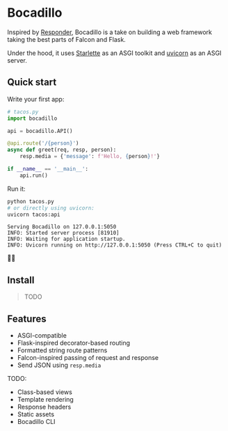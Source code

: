 # Bocadillo

Inspired by [Responder](http://python-responder.org), Bocadillo is a take on building a web framework taking the best parts of Falcon and Flask.

Under the hood, it uses [Starlette](https://www.starlette.io) as an ASGI toolkit and [uvicorn](https://www.uvicorn.org) as an ASGI server.

## Quick start

Write your first app:

```python
# tacos.py
import bocadillo

api = bocadillo.API()

@api.route('/{person}')
async def greet(req, resp, person):
    resp.media = {'message': f'Hello, {person}!'}

if __name__ == '__main__':
    api.run()
```

Run it:

```bash
python tacos.py
# or directly using uvicorn:
uvicorn tacos:api
```

```
Serving Bocadillo on 127.0.0.1:5050
INFO: Started server process [81910]
INFO: Waiting for application startup.
INFO: Uvicorn running on http://127.0.0.1:5050 (Press CTRL+C to quit)
```

🌯💥

## Install

> TODO

## Features

- ASGI-compatible
- Flask-inspired decorator-based routing
- Formatted string route patterns
- Falcon-inspired passing of request and response
- Send JSON using `resp.media`

TODO:

- Class-based views
- Template rendering
- Response headers
- Static assets
- Bocadillo CLI
